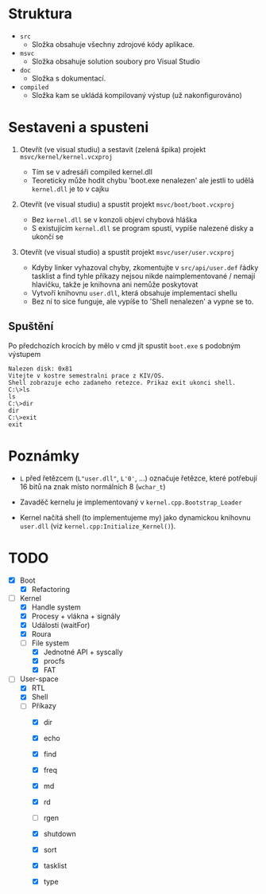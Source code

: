 # Struktura

 - `src`
 	- Složka obsahuje všechny zdrojové kódy aplikace.
 - `msvc`
 	- Složka obsahuje solution soubory pro Visual Studio
 - `doc`
 	- Složka s dokumentací.
 - `compiled`
 	- Složka kam se ukládá kompilovaný výstup (už nakonfigurováno)

# Sestaveni a spusteni

1) Otevřít (ve visual studiu) a sestavit (zelená špika) projekt
`msvc/kernel/kernel.vcxproj`
	- Tím se v adresáři compiled kernel.dll
	- Teoreticky může hodit chybu 'boot.exe nenalezen' ale jestli to 
udělá `kernel.dll` je to v cajku

2) Otevřít (ve visual studiu) a spustit projekt `msvc/boot/boot.vcxproj`
	- Bez `kernel.dll` se v konzoli objeví chybová hláška
	- S existujícím `kernel.dll` se program spustí, vypíše nalezené 
disky a ukončí se

3) Otevřít (ve visual studio) a spustit projekt `msvc/user/user.vcxproj`
	- Kdyby linker vyhazoval chyby, zkomentujte v `src/api/user.def` řádky tasklist a find 
		tyhle příkazy nejsou nikde naimplementované / nemají hlavičku, takže je knihovna ani nemůže poskytovat
	- Vytvoří knihovnu `user.dll`, která obsahuje implementaci shellu
	- Bez ní to sice funguje, ale vypíše to 'Shell nenalezen' a vypne se to.

## Spuštění

Po předchozích krocích by mělo v cmd jít spustit `boot.exe` s podobným výstupem

```
Nalezen disk: 0x81
Vitejte v kostre semestralni prace z KIV/OS.
Shell zobrazuje echo zadaneho retezce. Prikaz exit ukonci shell.
C:\>ls
ls
C:\>dir
dir
C:\>exit
exit
```


# Poznámky

 - `L` před řetězcem (`L"user.dll"`, `L'0'`, ...) označuje řetězce, které potřebují 16 bitů na znak místo normálních 8 (`wchar_t`)

 - Zavaděč kernelu je implementovaný v `kernel.cpp.Bootstrap_Loader`

 - Kernel načítá shell (to implementujeme my) jako dynamickou knihovnu `user.dll` (viz `kernel.cpp:Initialize_Kernel()`).


# TODO

- [x] Boot
  - [x] Refactoring
- [ ] Kernel
  - [x] Handle system
  - [x] Procesy + vlákna + signály
  - [x] Události (waitFor)
  - [x] Roura
  - [ ] File system
    - [x] Jednotné API + syscally
    - [x] procfs
    - [x] FAT
- [ ] User-space
  - [x] RTL
  - [x] Shell
  - [ ] Příkazy
    - [x] dir
    - [x] echo
    - [x] find
    - [x] freq
    - [x] md
    - [x] rd
    - [ ] rgen
    - [x] shutdown
    - [x] sort
    - [x] tasklist
    - [x] type

